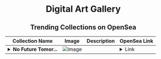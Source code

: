 <div align="center">

# Digital Art Gallery

## Trending Collections on OpenSea

| Collection Name                       | Image                                                                                     | Description                       | OpenSea Link                                                                                          |
|---------------------------------------|-------------------------------------------------------------------------------------------|-----------------------------------|--------------------------------------------------------------------------------------------------------|
| **<details><summary>No Future Tomor...</summary>No Future Tomorrow</details>** | ![Image](https://i.seadn.io/s/raw/files/498bce8fb656af73cc1e8b0d15246d18.webp?w=500&auto=format?w=200&auto=format) |  | <details><summary>Link</summary>[No Future Tomorrow](https://opensea.io/collection/no-future-tomorrow)</details> |

</div>